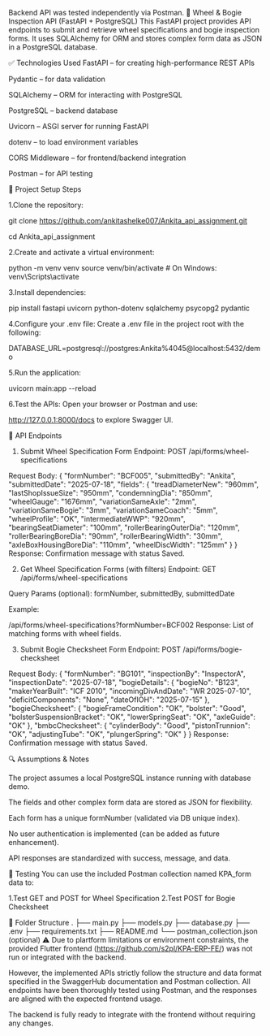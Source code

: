 Backend API was tested independently via Postman.
🚆 Wheel & Bogie Inspection API (FastAPI + PostgreSQL)
This FastAPI project provides API endpoints to submit and retrieve wheel specifications and bogie inspection forms. It uses SQLAlchemy for ORM and stores complex form data as JSON in a PostgreSQL database.

✅ Technologies Used
FastAPI – for creating high-performance REST APIs

Pydantic – for data validation

SQLAlchemy – ORM for interacting with PostgreSQL

PostgreSQL – backend database

Uvicorn – ASGI server for running FastAPI

dotenv – to load environment variables

CORS Middleware – for frontend/backend integration

Postman – for API testing

🚀 Project Setup Steps

1.Clone the repository:

git clone https://github.com/ankitashelke007/Ankita_api_assignment.git

cd Ankita_api_assignment

2.Create and activate a virtual environment:

python -m venv venv
source venv/bin/activate  # On Windows: venv\Scripts\activate

3.Install dependencies:

pip install fastapi uvicorn python-dotenv sqlalchemy psycopg2 pydantic

4.Configure your .env file:
Create a .env file in the project root with the following:

DATABASE_URL=postgresql://postgres:Ankita%4045@localhost:5432/demo

5.Run the application:

uvicorn main:app --reload

6.Test the APIs:
Open your browser or Postman and use:

http://127.0.0.1:8000/docs
to explore Swagger UI.

📄 API Endpoints
1. Submit Wheel Specification Form
Endpoint: POST /api/forms/wheel-specifications

Request Body:
{
  "formNumber": "BCF005",
  "submittedBy": "Ankita",
  "submittedDate": "2025-07-18",
  "fields": {
    "treadDiameterNew": "960mm",
    "lastShopIssueSize": "950mm",
    "condemningDia": "850mm",
    "wheelGauge": "1676mm",
    "variationSameAxle": "2mm",
    "variationSameBogie": "3mm",
    "variationSameCoach": "5mm",
    "wheelProfile": "OK",
    "intermediateWWP": "920mm",
    "bearingSeatDiameter": "100mm",
    "rollerBearingOuterDia": "120mm",
    "rollerBearingBoreDia": "90mm",
    "rollerBearingWidth": "30mm",
    "axleBoxHousingBoreDia": "110mm",
    "wheelDiscWidth": "125mm"
  }
}
Response: Confirmation message with status Saved.

2. Get Wheel Specification Forms (with filters)
Endpoint: GET /api/forms/wheel-specifications

Query Params (optional): formNumber, submittedBy, submittedDate

Example:

/api/forms/wheel-specifications?formNumber=BCF002
Response: List of matching forms with wheel fields.

3. Submit Bogie Checksheet Form
Endpoint: POST /api/forms/bogie-checksheet

Request Body:
{
  "formNumber": "BG101",
  "inspectionBy": "InspectorA",
  "inspectionDate": "2025-07-18",
  "bogieDetails": {
    "bogieNo": "B123",
    "makerYearBuilt": "ICF 2010",
    "incomingDivAndDate": "WR 2025-07-10",
    "deficitComponents": "None",
    "dateOfIOH": "2025-07-15"
  },
  "bogieChecksheet": {
    "bogieFrameCondition": "OK",
    "bolster": "Good",
    "bolsterSuspensionBracket": "OK",
    "lowerSpringSeat": "OK",
    "axleGuide": "OK"
  },
  "bmbcChecksheet": {
    "cylinderBody": "Good",
    "pistonTrunnion": "OK",
    "adjustingTube": "OK",
    "plungerSpring": "OK"
  }
}
Response: Confirmation message with status Saved.

🔍 Assumptions & Notes

The project assumes a local PostgreSQL instance running with database demo.

The fields and other complex form data are stored as JSON for flexibility.

Each form has a unique formNumber (validated via DB unique index).

No user authentication is implemented (can be added as future enhancement).

API responses are standardized with success, message, and data.

🧪 Testing
You can use the included Postman collection named KPA_form data to:

1.Test GET and POST for Wheel Specification
2.Test POST for Bogie Checksheet

📂 Folder Structure 
.
├── main.py
├── models.py
├── database.py
├── .env
├── requirements.txt
├── README.md
└── postman_collection.json (optional)
⚠️ Due to plartform limitations or environment constraints, the provided Flutter frontend (https://github.com/s2pl/KPA-ERP-FE/) was not run or integrated with the backend.

However, the implemented APIs strictly follow the structure and data format specified in the SwaggerHub documentation and Postman collection. All endpoints have been thoroughly tested using Postman, and the responses are aligned with the expected frontend usage.

The backend is fully ready to integrate with the frontend without requiring any changes.

